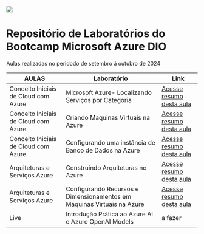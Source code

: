 <img src="https://assets.dio.me/bbJOCwj9F9ERdxC8F1x1Lm_XFkcPWwCHdshI-njcbUA/f:webp/h:120/q:80/L3RyYWNrcy83M2IyZGU1NS1kNjdhLTRkY2MtOGJlYS00YTE2ZDBjNGQzMGMucG5n">

# Repositório de Laboratórios do Bootcamp Microsoft Azure DIO 
Aulas realizadas no peridodo de setembro á outubro de 2024 


| AULAS  | Laboratório | Link 
| ------------- | ------------- | ------------- |
| Conceito Iniciais de Cloud com Azure  | Microsoft Azure- Localizando Serviços por Categoria | [Acesse resumo desta aula](https://github.com/MaXximiles/DIO-labs-azure/blob/main/DIO-lab-servico-categoria.md) |
| Conceito Iniciais de Cloud com Azure  | Criando Maquinas Virtuais na Azure | [Acesse resumo desta aula](https://github.com/MaXximiles/DIO-labs-azure/blob/main/DIO-lab-azure-vms.md) |
| Conceito Iniciais de Cloud com Azure  | Configurando uma instância de Banco de Dados na Azure | [Acesse resumo desta aula](https://github.com/MaXximiles/DIO-labs-azure/blob/main/DIO-lab-BD.md)
| Arquiteturas e Serviços Azure  | Construindo Arquiteturas no Azure | [Acesse resumo desta aula](https://github.com/MaXximiles/DIO-labs-azure/blob/main/DIO-lab-servico-categoria.md)
| Arquiteturas e Serviços Azure  | Configurando Recursos e Dimensionamentos em Máquinas Virtuais na Azure | [Acesse resumo desta aula](https://github.com/MaXximiles/DIO-labs-azure/blob/main/DIO-lab-config-vms.md)
| Live  | Introdução Prática ao Azure AI e Azure OpenAI Models | a fazer |






